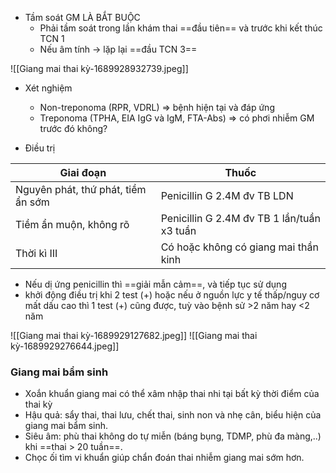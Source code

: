 
- Tầm soát GM LÀ BẮT BUỘC
	- Phải tầm soát trong lần khám thai ==đầu tiên== và trước khi kết thúc TCN 1
	- Nếu âm tính -> lặp lại ==đầu TCN 3==

![[Giang mai thai kỳ-1689928932739.jpeg]]

- Xét nghiệm
	- Non-treponoma (RPR, VDRL) => bệnh hiện tại và đáp ứng
	- Treponoma (TPHA, EIA IgG và IgM, FTA-Abs) => có phơi nhiễm GM trước đó không?

- Điều trị

| Giai đoạn                          | Thuốc                                      |
| ---------------------------------- | ------------------------------------------ |
| Nguyên phát, thứ phát, tiềm ẩn sớm | Penicillin G 2.4M đv TB LDN                |
| Tiềm ẩn muộn, không rõ             | Penicillin G 2.4M đv TB 1 lần/tuần x3 tuần |
| Thời kì III                        | Có hoặc không có giang mai thần kinh       |

- Nếu dị ứng penicillin thì ==giải mẫn cảm==, và tiếp tục sử dụng
- khởi động điều trị khi 2 test (+) hoặc nếu ở nguồn lực y tế thấp/nguy cơ mất dấu cao thì 1 test (+) cũng được, tuỳ vào bệnh sử >2 năm hay <2 năm

![[Giang mai thai kỳ-1689929127682.jpeg]]
![[Giang mai thai kỳ-1689929276644.jpeg]]

### Giang mai bẩm sinh
- Xoắn khuẩn giang mai có thể xâm nhập thai nhi tại bất kỳ thời điểm của thai kỳ
- Hậu quả: sẩy thai, thai lưu, chết thai, sinh non và nhẹ cân, biểu hiện của giang mai bẩm sinh.  
- Siêu âm: phù thai không do tự miễn (báng bụng, TDMP, phù đa màng,..) khi ==thai > 20 tuần==.  
- Chọc ối tìm vi khuẩn giúp chẩn đoán thai nhiễm giang mai sớm hơn.